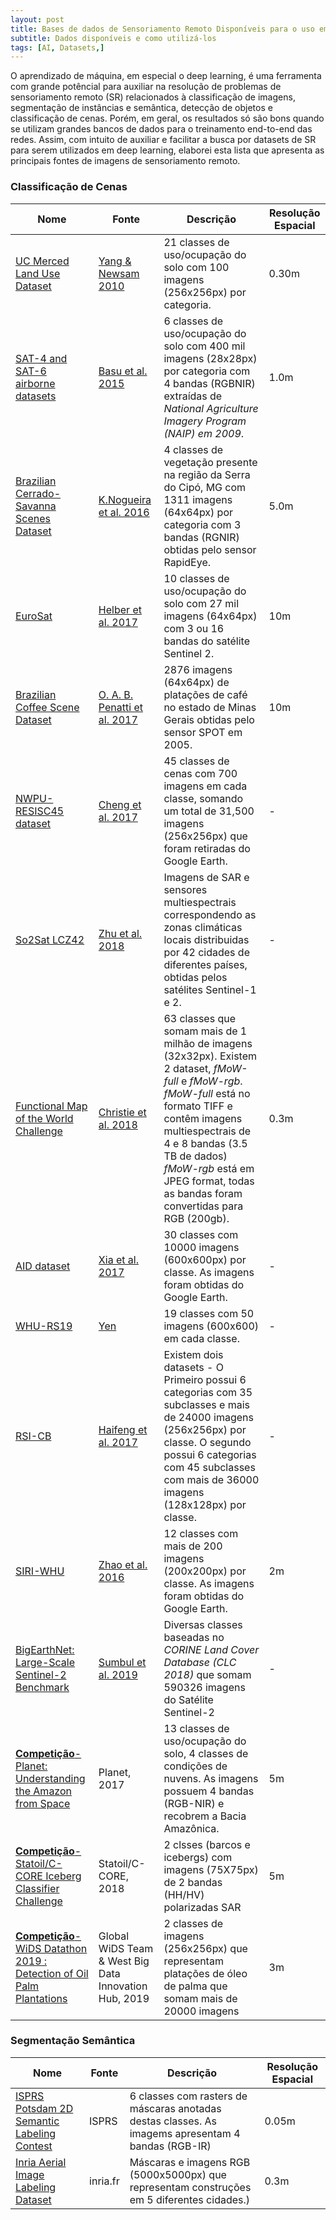 ```yaml
---
layout: post
title: Bases de dados de Sensoriamento Remoto Disponíveis para o uso em Machine e Deep Learning
subtitle: Dados disponíveis e como utilizá-los  
tags: [AI, Datasets,]
---
```


O aprendizado de máquina, em especial o deep learning, é uma ferramenta com grande potêncial para auxiliar na resolução de problemas de sensoriamento remoto (SR) relacionados à classificação de imagens, segmentação de instâncias e semântica, detecção de objetos e classificação de cenas. Porém, em geral, os resultados só são bons quando se utilizam grandes bancos de dados para o treinamento end-to-end das redes. Assim, com intuito de auxiliar e facilitar a busca por datasets de SR para serem utilizados em deep learning, elaborei esta lista que apresenta as principais fontes de imagens de sensoriamento remoto.

### Classificação de Cenas ###

| Nome | Fonte | Descrição | Resolução Espacial | 
| ------------- | ------------- | --------------------------- | ------------- |
| [UC Merced Land Use Dataset](http://weegee.vision.ucmerced.edu/datasets/landuse.html) |[Yang & Newsam 2010](https://www.researchgate.net/publication/221589425_Bag-of-visual-words_and_spatial_extensions_for_land-use_classification)  | 21 classes de uso/ocupação do solo com 100 imagens (256x256px) por categoria. | 0.30m | 
| [SAT-4 and SAT-6 airborne datasets](https://csc.lsu.edu/~saikat/deepsat/) | [Basu et al. 2015](https://arxiv.org/abs/1509.03602)  | 6 classes de uso/ocupação do solo com 400 mil imagens (28x28px) por categoria com 4 bandas (RGBNIR) extraídas de *National Agriculture Imagery Program (NAIP) em 2009*. | 1.0m | 
| [Brazilian Cerrado-Savanna Scenes Dataset](http://www.patreo.dcc.ufmg.br/2017/11/12/brazilian-cerrado-savanna-scenes-dataset/) | [K.Nogueira et al. 2016](https://homepages.dcc.ufmg.br/~keiller.nogueira/pdf/prrs2016.pdf)  | 4 classes de vegetação presente na região da Serra do Cipó, MG com 1311 imagens (64x64px) por categoria com 3 bandas (RGNIR) obtidas pelo sensor RapidEye. | 5.0m |
| [EuroSat](http://madm.dfki.de/downloads) | [Helber et al. 2017](https://arxiv.org/abs/1709.00029)  | 10 classes de uso/ocupação do solo com 27 mil imagens (64x64px) com 3 ou 16 bandas do satélite Sentinel 2. | 10m |
| [Brazilian Coffee Scene Dataset](http://www.patreo.dcc.ufmg.br/2017/11/12/brazilian-coffee-scenes-dataset/) | [O. A. B. Penatti et al. 2017](https://www.cv-foundation.org/openaccess/content_cvpr_workshops_2015/W13/papers/Penatti_Do_Deep_Features_2015_CVPR_paper.pdf)  | 2876 imagens (64x64px) de platações de café no estado de Minas Gerais obtidas pelo sensor SPOT em 2005. | 10m |
| [NWPU-RESISC45 dataset](http://www.escience.cn/people/JunweiHan/NWPU-RESISC45.html) | [ Cheng et al. 2017](https://arxiv.org/abs/1703.00121)  |  45 classes de cenas com 700 imagens em cada classe, somando um total de  31,500 imagens (256x256px) que foram retiradas do Google Earth.| - |
| [So2Sat LCZ42](https://dataserv.ub.tum.de/index.php/s/m1454690) | [Zhu et al. 2018](https://mediatum.ub.tum.de/1454690)  |Imagens de SAR e sensores multiespectrais correspondendo as zonas climáticas locais distribuidas por 42 cidades de diferentes países, obtidas pelos satélites Sentinel-1 e 2. | - |
| [Functional Map of the World Challenge](https://github.com/fMoW/dataset) | [Christie et al. 2018](https://arxiv.org/abs/1711.07846)  |  63 classes que somam mais de 1 milhão de imagens (32x32px). Existem 2 dataset, *fMoW-full* e *fMoW-rgb*. *fMoW-full* está no formato TIFF e contêm imagens multiespectrais de 4 e 8 bandas (3.5 TB de dados) *fMoW-rgb* está em JPEG format, todas as bandas foram convertidas para RGB (200gb). | 0.3m |
| [AID dataset](https://captain-whu.github.io/AID/) | [Xia et al. 2017](https://ieeexplore.ieee.org/document/7907303)  |30 classes com 10000 imagens (600x600px) por classe. As imagens foram obtidas do Google Earth. | - |
| [WHU-RS19](http://www.xinhua-fluid.com/people/yangwen/WHU-RS19.html) | [Yen](http://www.xinhua-fluid.com/people/yangwen/WHU-RS19.html)  |19 classes com 50 imagens (600x600) em cada classe.| - |
| [RSI-CB](https://github.com/lehaifeng/RSI-CB) | [Haifeng et al. 2017](https://arxiv.org/abs/1705.10450)  | Existem dois datasets - O Primeiro possui 6 categorias com 35 subclasses e mais de 24000 imagens (256x256px) por classe. O segundo possui 6 categorias com 45 subclasses com mais de 36000 imagens (128x128px) por classe.| - |
| [SIRI-WHU](http://www.lmars.whu.edu.cn/prof_web/zhongyanfei/Num/Google.html) | [Zhao et al. 2016](https://pdfs.semanticscholar.org/bcba/ed61bdc02707a0c69a421ad5744980c6dbd2.pdf)  | 12 classes com mais de 200 imagens (200x200px) por classe. As imagens foram obtidas do Google Earth.| 2m |
| [BigEarthNet: Large-Scale Sentinel-2 Benchmark](http://bigearth.net/) | [Sumbul et al. 2019](https://arxiv.org/abs/1902.06148)  | Diversas classes baseadas no *CORINE Land Cover Database (CLC 2018)* que somam 590326 imagens do Satélite Sentinel-2 | - |
| [**Competição**- Planet: Understanding the Amazon from Space](https://www.kaggle.com/c/planet-understanding-the-amazon-from-space) | Planet, 2017  | 13 classes de uso/ocupação do solo, 4 classes de condições de nuvens. As imagens possuem 4 bandas (RGB-NIR) e recobrem a Bacia Amazônica. | 5m |
| [**Competição**- Statoil/C-CORE Iceberg Classifier Challenge](https://www.kaggle.com/c/statoil-iceberg-classifier-challenge) | Statoil/C-CORE, 2018 | 2 clsses (barcos e icebergs) com imagens (75X75px) de 2 bandas (HH/HV) polarizadas SAR | 5m |
| [**Competição**- WiDS Datathon 2019 : Detection of Oil Palm Plantations](https://www.kaggle.com/c/widsdatathon2019) | Global WiDS Team & West Big Data Innovation Hub, 2019 | 2 classes de imagens (256x256px) que representam platações de óleo de palma que somam mais de 20000 imagens | 3m |


### Segmentação Semântica ###

| Nome | Fonte | Descrição | Resolução Espacial | 
| ------------- | ------------- | --------------------------- | ------------- |
| [ISPRS Potsdam 2D Semantic Labeling Contest ](http://www2.isprs.org/commissions/comm3/wg4/2d-sem-label-potsdam.html) |ISPRS| 6 classes com rasters de máscaras anotadas destas classes. As imagems apresentam 4 bandas (RGB-IR) | 0.05m | 
| [Inria Aerial Image Labeling Dataset](https://project.inria.fr/aerialimagelabeling/contest/) |inria.fr| Máscaras e imagens RGB (5000x5000px) que representam construções em 5 diferentes cidades.) | 0.3m | 




